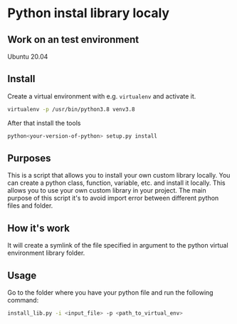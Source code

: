 # Python instal library localy

## Work on an test environment

Ubuntu 20.04

## Install

Create a virtual environment with e.g. `virtualenv` and activate it.
```bash
virtualenv -p /usr/bin/python3.8 venv3.8
```
After that install the tools 

```bash
python<your-version-of-python> setup.py install 
```
## Purposes
This is a script that allows you to install your own custom library locally. You can create a python class, function, variable, etc. and install it locally. This allows you to use your own custom library in your project. 
The main purpose of this script it's to avoid import error between different python files and folder.

## How it's work

It will create a symlink of the file specified in argument to the python virtual environment library folder.

## Usage
Go to the folder where you have your python file and run the following command:
```bash 
install_lib.py -i <input_file> -p <path_to_virtual_env>
```


